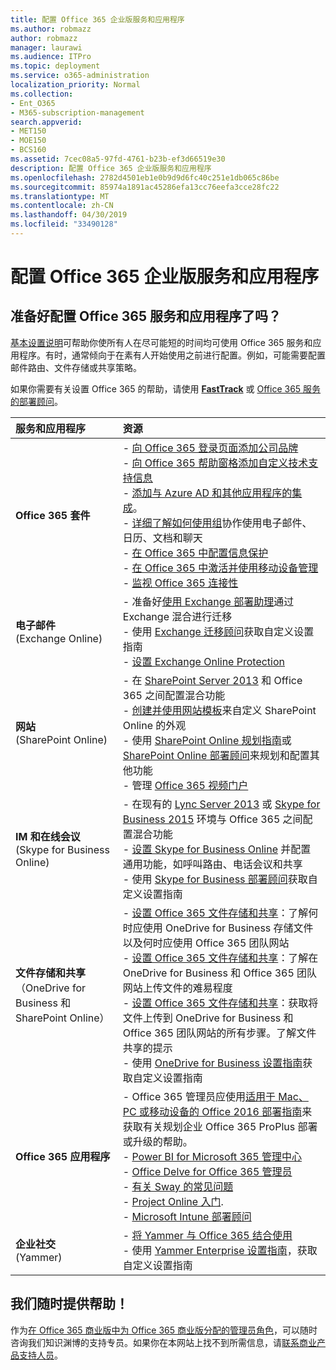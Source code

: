 ```yaml
---
title: 配置 Office 365 企业版服务和应用程序
ms.author: robmazz
author: robmazz
manager: laurawi
ms.audience: ITPro
ms.topic: deployment
ms.service: o365-administration
localization_priority: Normal
ms.collection:
- Ent_O365
- M365-subscription-management
search.appverid:
- MET150
- MOE150
- BCS160
ms.assetid: 7cec08a5-97fd-4761-b23b-ef3d66519e30
description: 配置 Office 365 企业版服务和应用程序
ms.openlocfilehash: 2782d4501eb1e0b9d9d6fc40c251e1db065c86be
ms.sourcegitcommit: 85974a1891ac45286efa13cc76eefa3cce28fc22
ms.translationtype: MT
ms.contentlocale: zh-CN
ms.lasthandoff: 04/30/2019
ms.locfileid: "33490128"
---
```

# <a name="configure-office-365-enterprise-services-and-applications"></a>配置 Office 365 企业版服务和应用程序

## <a name="ready-to-configure-your-office-365-services-and-applications"></a>准备好配置 Office 365 服务和应用程序了吗？

[基本设置说明](https://support.office.com/article/Set-up-Office-365-for-business-6a3a29a0-e616-4713-99d1-15eda62d04fa)可帮助你使所有人在尽可能短的时间均可使用 Office 365 服务和应用程序。有时，通常倾向于在素有人开始使用之前进行配置。例如，可能需要配置邮件路由、文件存储或共享策略。 
  
如果你需要有关设置 Office 365 的帮助，请使用 **[FastTrack](https://fasttrack.microsoft.com/office)** 或 [Office 365 服务的部署顾问](deployment-advisors-for-office-365.md)。
  
|**服务和应用程序**|**资源**|
|:-----|:-----|
|**Office 365 套件** |- [向 Office 365 登录页面添加公司品牌](https://support.office.com/article/Add-your-company-branding-to-Office-365-Sign-In-Page-a1229cdb-ce19-4da5-90c7-2b9b146aef0a) <br> - [向 Office 365 帮助窗格添加自定义技术支持信息](https://support.office.com/article/Add-customized-help-desk-info-to-the-Office-365-help-pane-9dd9b104-68f7-4d49-9a30-82561c7d79a3) <br> - [添加与 Azure AD 和其他应用程序的集成](https://support.office.com/article/Integrated-Apps-and-Azure-AD-for-Office-365-administrators-cb2250e3-451e-416f-bf4e-363549652c2a)。  <br> - [详细了解如何使用组](https://support.office.com/Article/Learn-more-about-groups-b565caa1-5c40-40ef-9915-60fdb2d97fa2)协作使用电子邮件、日历、文档和聊天 <br> - [在 Office 365 中配置信息保护](https://technet.microsoft.com/library/dn532171.aspx) <br> - [在 Office 365 中激活并使用移动设备管理](https://support.office.microsoft.com/article/Manage-mobile-devices-in-Office-365-dd892318-bc44-4eb1-af00-9db5430be3cd) <br> - [监视 Office 365 连接性](monitor-connectivity.md) |
|**电子邮件** <br> (Exchange Online) | - 准备好[使用 Exchange 部署助理](https://technet.microsoft.com/exdeploy2013)通过 Exchange 混合进行迁移  <br> - 使用 [Exchange 迁移顾问](https://aka.ms/office365setup)获取自定义设置指南  <br> - [设置 Exchange Online Protection](https://technet.microsoft.com/library/jj723153%28v=exchg.150%29.aspx) |
|**网站** <br> (SharePoint Online) | - 在 [SharePoint Server 2013](https://technet.microsoft.com/library/jj838715) 和 Office 365 之间配置混合功能 <br> - [创建并使用网站模板](https://support.office.com/article/Create-and-use-site-templates-60371B0F-00E0-4C49-A844-34759EBDD989)来自定义 SharePoint Online 的外观 <br> - 使用 [SharePoint Online 规划指南](https://support.office.com/article/SharePoint-Online-Planning-Guide-for-Office-365-for-business-d5089cdf-3fd2-4230-acbd-20ecda2f9bb8)或 [SharePoint Online 部署顾问](https://aka.ms/spoguidance)来规划和配置其他功能 <br> - 管理 [Office 365 视频门户](https://support.office.com/article/Manage-your-Office-365-Video-portal-c059465b-eba9-44e1-b8c7-8ff7793ff5da) |
|**IM 和在线会议** <br> (Skype for Business Online) | - 在现有的 [Lync Server 2013](https://technet.microsoft.com/library/jj204805) 或 [Skype for Business 2015](https://technet.microsoft.com/library/jj205403) 环境与 Office 365 之间配置混合功能  <br> - [设置 Skype for Business Online](https://support.office.com/article/Set-up-Skype-for-Business-Online-40296968-e779-4259-980b-c2de1c044c6e) 并配置通用功能，如呼叫路由、电话会议和共享  <br> - 使用 [Skype for Business 部署顾问](https://aka.ms/skypeguidance)获取自定义设置指南 |
| **文件存储和共享** <br> （OneDrive for Business 和 SharePoint Online） | - [设置 Office 365 文件存储和共享](https://support.office.com/article/7aa9cdc8-2245-4218-81ee-86fa7c35f1de#BKMK_WhatDif)：了解何时应使用 OneDrive for Business 存储文件以及何时应使用 Office 365 团队网站 <br> - [设置 Office 365 文件存储和共享](https://support.office.com/article/7aa9cdc8-2245-4218-81ee-86fa7c35f1de#BKMK_MoveDocsVideo)：了解在 OneDrive for Business 和 Office 365 团队网站上传文件的难易程度 <br> - [设置 Office 365 文件存储和共享](https://support.office.com/article/7aa9cdc8-2245-4218-81ee-86fa7c35f1de#BKMK_Store)：获取将文件上传到 OneDrive for Business 和 Office 365 团队网站的所有步骤。了解文件共享的提示<br> - 使用 [OneDrive for Business 设置指南](https://aka.ms/OD4Bguidance)获取自定义设置指南 |
|**Office 365 应用程序** | - Office 365 管理员应使用[适用于 Mac、PC 或移动设备的 Office 2016 部署指南](https://technet.microsoft.com/library/cc303401%28v=office.16%29.aspx)来获取有关规划企业 Office 365 ProPlus 部署或升级的帮助。  <br> - [Power BI for Microsoft 365 管理中心](https://support.office.com/article/Power-BI-for-Office-365-Admin-Center-Help-5e391ecb-500c-47a3-bd0f-a6173b541044) <br> - [Office Delve for Office 365 管理员](https://support.office.com/article/Office-Delve-for-Office-365-admins-54f87a42-15a4-44b4-9df0-d36287d9531b) <br> - [有关 Sway 的常见问题](https://support.office.com/article/446380fa-25bf-47b2-996c-e12cb2f9d075) <br> - [Project Online 入门](https://support.office.com/article/Get-started-with-Project-Online-e3e5f64f-ada5-4f9d-a578-130b2d4e5f11).  <br> - [Microsoft Intune 部署顾问](https://aka.ms/intuneguidance) |
|**企业社交** <br> (Yammer) | - [将 Yammer 与 Office 365 结合使用](https://support.office.com/article/Plan-for-Yammer-integration-with-Office-365-4086681f-6de1-4d39-aa72-752b2af1cbd7)  <br> - 使用 [Yammer Enterprise 设置指南](https://aka.ms/yammerdeploy)，获取自定义设置指南 |
   
## <a name="were-here-to-help"></a>我们随时提供帮助！

作为[在 Office 365 商业版中为 Office 365 商业版分配的管理员角色](https://support.office.com/article/eac4d046-1afd-4f1a-85fc-8219c79e1504)，可以随时咨询我们知识渊博的支持专员。如果你在本网站上找不到所需信息，请[联系商业产品支持人员](https://support.office.com/article/32a17ca7-6fa0-4870-8a8d-e25ba4ccfd4b)。